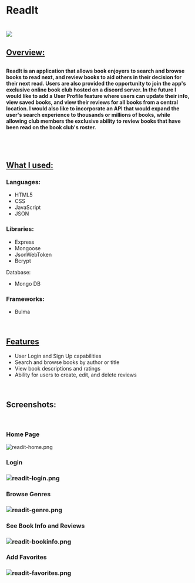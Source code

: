<h1>ReadIt<h1>

<img src="booksite-app/public/images/ReadIt.png">

<h2><u>Overview:</u><h2>

<h4>ReadIt is an application that allows book enjoyers to search and browse books to read next, and review books to aid others in their decision for their next read. Users are also provided the opportunity to join the app's exclusive online book club hosted on a discord server. In the future I would like to add a User Profile feature where users can update their info, view saved books, and view their reviews for all books from a central location. I would also like to incorporate an API that would expand the user's search experience to thousands or millions of books, while allowing club members the exclusive ability to review books that have been read on the book club's roster.</h4>

</br>
</br>
<h2><u>What I used:</u></h3>
<h3>Languages:</h3>
<ul>
    <li>HTML5</li>
    <li>CSS</li>
    <li>JavaScript</li>
    <li>JSON</li>
</ul>

<h3>Libraries:</h3>
<ul>
    <li>Express</li>
    <li>Mongoose</li>
    <li>JsonWebToken</li>
    <li>Bcrypt</li>
</ul

<h3>Database:</h3>
<ul>
    <li>Mongo DB</li>
</ul>

<h3>Frameworks:</h3>
<ul>
    <li>Bulma</li>
</ul>

</br>

<h2><u>Features</u></h2>
<ul>
    <li>User Login and Sign Up capabilities</li>
    <li>Search and browse books by author or title</li>
    <li>View book descriptions and ratings</li>
    <li>Ability for users to create, edit, and delete reviews</li>
</ul>

</br>

<h2>Screenshots:</h2>
<br />
<h3>Home Page</h3>
<img src="booksite-app/public/images/readit-home.png" alt="readit-home.png" >
</br>
<h3>Login<h3>
<img src="booksite-app/public/images/readit-login.png" alt="readit-login.png" >
</br>
<h3>Browse Genres<h3>
<img src="booksite-app/public/images/readit-genre.png" alt="readit-genre.png" >
</br>
<h3>See Book Info and Reviews<h3>
<img src="booksite-app/public/images/readit-bookinfo.png" alt="readit-bookinfo.png" >
</br>
<h3>Add Favorites<h3>
<img src="booksite-app/public/images/readit-favorites.png" alt="readit-favorites.png" >




       